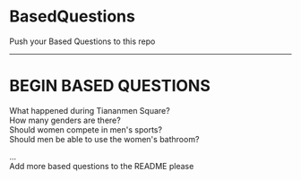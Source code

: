 # BasedQuestions

Push your Based Questions to this repo

------------------
# BEGIN BASED QUESTIONS

What happened during Tiananmen Square?  
How many genders are there?  
Should women compete in men's sports?  
Should men be able to use the women's bathroom?  




...  
Add more based questions to the README please  
